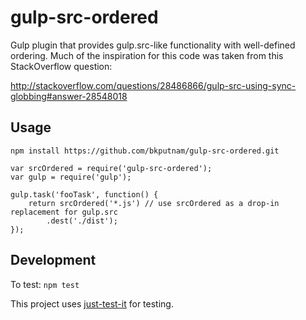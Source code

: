 # gulp-src-ordered
Gulp plugin that provides gulp.src-like functionality with well-defined ordering.
Much of the inspiration for this code was taken from this StackOverflow question:

http://stackoverflow.com/questions/28486866/gulp-src-using-sync-globbing#answer-28548018

## Usage

```
npm install https://github.com/bkputnam/gulp-src-ordered.git
```

```
var srcOrdered = require('gulp-src-ordered');
var gulp = require('gulp');

gulp.task('fooTask', function() {
	return srcOrdered('*.js') // use srcOrdered as a drop-in replacement for gulp.src
		.dest('./dist');
});
```

## Development

To test: `npm test`

This project uses [just-test-it](https://www.npmjs.com/package/just-test-it) for testing.


